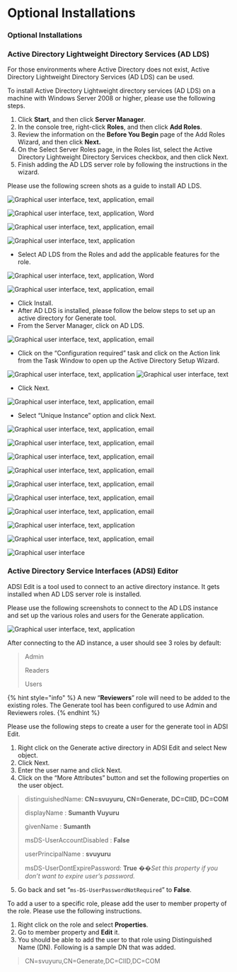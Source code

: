 # Optional Installations

### Optional Installations <a href="#toc109377194" id="toc109377194"></a>

### Active Directory Lightweight Directory Services (AD LDS) <a href="#active_directory_lightweight_directory_s" id="active_directory_lightweight_directory_s"></a>

For those environments where Active Directory does not exist, Active Directory Lightweight Directory Services (AD LDS) can be used.

To install Active Directory Lightweight directory services (AD LDS) on a machine with Windows Server 2008 or higher, please use the following steps.

1. Click **Start**, and then click **Server Manager**.
2. In the console tree, right-click **Roles**, and then click **Add Roles**.
3. Review the information on the **Before You Begin** page of the Add Roles Wizard, and then click **Next.**
4. On the Select Server Roles page, in the Roles list, select the Active Directory Lightweight Directory Services checkbox, and then click Next.
5. Finish adding the AD LDS server role by following the instructions in the wizard.

Please use the following screen shots as a guide to install AD LDS.

![Graphical user interface, text, application, email](../../.gitbook/assets/0.jpeg)

![Graphical user interface, text, application, Word](<../../.gitbook/assets/1 (1).jpeg>)

![Graphical user interface, text, application, email](../../.gitbook/assets/2.png)

![Graphical user interface, text, application](../../.gitbook/assets/3.jpeg)

* Select AD LDS from the Roles and add the applicable features for the role.

![Graphical user interface, text, application, Word](../../.gitbook/assets/4.jpeg)

![Graphical user interface, text, application, email](../../.gitbook/assets/5.jpeg)

* Click Install.
* After AD LDS is installed, please follow the below steps to set up an active directory for Generate tool.
* From the Server Manager, click on AD LDS.

![Graphical user interface, text, application, email](<../../.gitbook/assets/6 (2).jpeg>)

* Click on the “Configuration required” task and click on the Action link from the Task Window to open up the Active Directory Setup Wizard.

![Graphical user interface, text, application](../../.gitbook/assets/7.png) ![Graphical user interface, text](<../../.gitbook/assets/8 (1).png>)

* Click Next.

![Graphical user interface, text, application, email](../../.gitbook/assets/9.png)

* Select “Unique Instance” option and click Next.

![Graphical user interface, text, application, email](<../../.gitbook/assets/10 (1).png>)

![Graphical user interface, text, application, email](../../.gitbook/assets/11.png)

![Graphical user interface, text, application, email](../../.gitbook/assets/12.png)

![Graphical user interface, text, application, email](../../.gitbook/assets/13.png)

![Graphical user interface, text, application, email](../../.gitbook/assets/14.png)

![Graphical user interface, text, application, email](../../.gitbook/assets/15.png)

![Graphical user interface, text, application, email](<../../.gitbook/assets/16 (1).png>)

![Graphical user interface, text, application](../../.gitbook/assets/17.png)

![Graphical user interface, text, application, email](../../.gitbook/assets/18.png)

![Graphical user interface](../../.gitbook/assets/19.png)

### Active Directory Service Interfaces (ADSI) Editor <a href="#toc109377196" id="toc109377196"></a>

ADSI Edit is a tool used to connect to an active directory instance. It gets installed when AD LDS server role is installed.

Please use the following screenshots to connect to the AD LDS instance and set up the various roles and users for the Generate application.

![Graphical user interface, text, application](../../.gitbook/assets/20.png)

After connecting to the AD instance, a user should see 3 roles by default:&#x20;

> Admin
>
> Readers
>
> Users

{% hint style="info" %}
A new “**Reviewers**” role will need to be added to the existing roles. The Generate tool has been configured to use Admin and Reviewers roles.
{% endhint %}

Please use the following steps to create a user for the generate tool in ADSI Edit.

1. Right click on the Generate active directory in ADSI Edit and select New object.
2. Click Next.
3. Enter the user name and click Next.
4. Click on the “More Attributes” button and set the following properties on the user object.

> distinguishedName: **CN=svuyuru, CN=Generate, DC=CIID, DC=COM**
>
> displayName : **Sumanth Vuyuru**
>
> givenName : **Sumanth**
>
> msDS-UserAccountDisabled : **False**
>
> userPrincipalName : **svuyuru**
>
> msDS-UserDontExpirePassword: **True** �&#xDEA8;_&#x53;et this property if you don’t want to expire user’s password._

5. Go back and set “`ms-DS-UserPasswordNotRequired`” to **False**.

To add a user to a specific role, please add the user to member property of the role. Please use the following instructions.

1. Right click on the role and select **Properties**.
2. Go to member property and **Edit** it.
3. You should be able to add the user to that role using Distinguished Name (DN). Following is a sample DN that was added.

> CN=svuyuru,CN=Generate,DC=CIID,DC=COM
